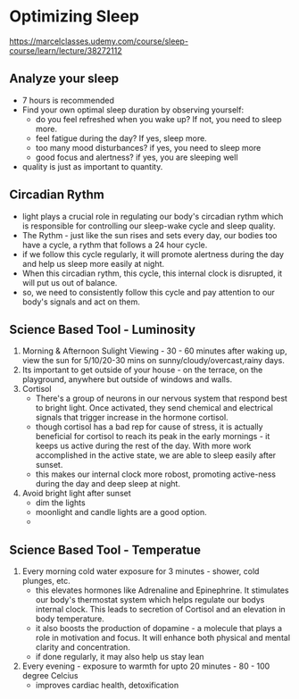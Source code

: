 # Optimizing Sleep
https://marcelclasses.udemy.com/course/sleep-course/learn/lecture/38272112

## Analyze your sleep
- 7 hours is recommended
- Find your own optimal sleep duration by observing yourself:
    - do you feel refreshed when you wake up?  If not, you need to sleep more.
    - feel fatigue during the day? If yes, sleep more.
    - too many mood disturbances? if yes, you need to sleep more
    - good focus and alertness? if yes, you are sleeping well
- quality is just as important to quantity.

## Circadian Rythm 
- light plays a crucial role in regulating our body's circadian rythm which is responsible for controlling our sleep-wake cycle and sleep quality.
- The Rythm - just like the sun rises and sets every day, our bodies too have a cycle, a rythm that follows a 24 hour cycle.
- if we follow this cycle regularly, it will promote alertness during the day and help us sleep more easily at night.
- When this circadian rythm, this cycle, this internal clock is disrupted, it will put us out of balance.
- so, we need to consistently follow this cycle and pay attention to our body's signals and act on them.

## Science Based Tool - Luminosity
1. Morning & Afternoon Sulight Viewing - 30 - 60 minutes after waking up, view the sun for 5/10/20-30 mins on sunny/cloudy/overcast,rainy days.
1. Its important to get outside of your house - on the terrace, on the playground, anywhere but outside of windows and walls.
1. Cortisol
    - There's a group of neurons in our nervous system that respond best to bright light.  Once activated, they send chemical and electrical signals that trigger increase in the hormone cortisol.
    - though cortisol has a bad rep for cause of stress, it is actually beneficial for cortisol to reach its peak in the early mornings - it keeps us active during the rest of the day.  With more work accomplished in the active state, we are able to sleep easily after sunset.
    - this makes our internal clock more robost, promoting active-ness during the day and deep sleep at night.
1. Avoid bright light after sunset
    - dim the lights
    - moonlight and candle lights are a good option.
    - 

## Science Based Tool - Temperatue
1. Every morning cold water exposure for 3 minutes - shower, cold plunges, etc.
    - this elevates hormones like Adrenaline and Epinephrine.  It stimulates our body's thermostat system which helps regulate our bodys internal clock.  This leads to secretion of Cortisol and an elevation in body temperature.
    - it also boosts the production of dopamine - a molecule that plays a role in motivation and focus.  It will enhance both physical and mental clarity and concentration.
    - if done regularly, it may also help us stay lean 
1. Every evening - exposure to warmth for upto 20 minutes - 80 - 100 degree Celcius
    - improves cardiac health, detoxification
